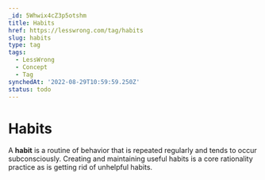 ```yaml
---
_id: 5Whwix4cZ3p5otshm
title: Habits
href: https://lesswrong.com/tag/habits
slug: habits
type: tag
tags:
  - LessWrong
  - Concept
  - Tag
synchedAt: '2022-08-29T10:59:59.250Z'
status: todo
---
```


# Habits

A **habit** is a routine of behavior that is repeated regularly and tends to occur subconsciously. Creating and maintaining useful habits is a core rationality practice as is getting rid of unhelpful habits.
